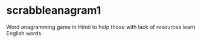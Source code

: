 # scrabbleanagram1

Word anagramming game in Hindi to help those with lack of resources learn English words.
